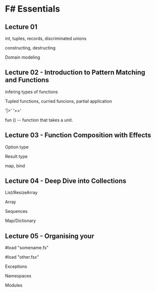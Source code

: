 # F# Essentials

## Lecture 01

int, tuples, records, discriminated unions

constructing, destructing

Domain modeling

## Lecture 02 - Introduction to Pattern Matching and Functions

infering types of functions

Tupled functions, curried funcions, partial application

'|>' '>>'

fun ()  -- function that takes a unit.

## Lecture 03 - Function Composition with Effects

Option type

Result type

map, bind

## Lecture 04 - Deep Dive into Collections

List/ResizeArray

Array

Sequences

Map/Dictionary

## Lecture 05 - Organising your

#load "somename.fs"

#load "other.fsx"

Exceptions

Namespaces

Modules

